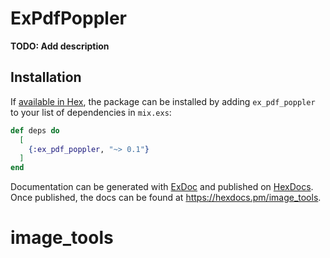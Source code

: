# ExPdfPoppler

**TODO: Add description**

## Installation

If [available in Hex](https://hex.pm/docs/publish), the package can be installed
by adding `ex_pdf_poppler` to your list of dependencies in `mix.exs`:

```elixir
def deps do
  [
    {:ex_pdf_poppler, "~> 0.1"}
  ]
end
```

Documentation can be generated with [ExDoc](https://github.com/elixir-lang/ex_doc)
and published on [HexDocs](https://hexdocs.pm). Once published, the docs can
be found at <https://hexdocs.pm/image_tools>.

# image_tools
